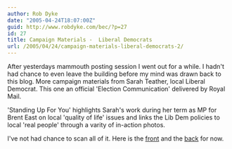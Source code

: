 ```yaml
---
author: Rob Dyke
date: "2005-04-24T18:07:00Z"
guid: http://www.robdyke.com/bec/?p=27
id: 27
title: Campaign Materials -  Liberal Democrats
url: /2005/04/24/campaign-materials-liberal-democrats-2/
---
```

After yesterdays mammouth posting session I went out for a while. I hadn't had chance to even leave the building before my mind was drawn back to this blog. More campaign materials from Sarah Teather, local Liberal Democrat. This one an official 'Election Communication' delivered by Royal Mail.

'Standing Up For You' highlights Sarah's work during her term as MP for Brent East on local 'quality of life' issues and links the Lib Dem policies to local 'real people' through a varity of in-action photos.

I've not had chance to scan all of it. Here is the [front](http://www.comwifinet.com/becampaign/st-standingup4u-front.jpg) and the [back](http://www.comwifinet.com/becampaign/st-standingup4u-back.jpg) for now.